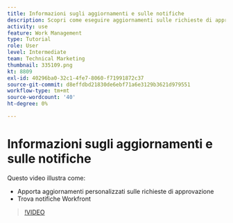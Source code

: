 ```yaml
---
title: Informazioni sugli aggiornamenti e sulle notifiche
description: Scopri come eseguire aggiornamenti sulle richieste di approvazione e trovare le notifiche in Workfront.
activity: use
feature: Work Management
type: Tutorial
role: User
level: Intermediate
team: Technical Marketing
thumbnail: 335109.png
kt: 8809
exl-id: 40296ba0-32c1-4fe7-8060-f71991872c37
source-git-commit: d8effdbd21830de6ebf71a6e3129b3621d979551
workflow-type: tm+mt
source-wordcount: '40'
ht-degree: 0%

---
```


# Informazioni sugli aggiornamenti e sulle notifiche

Questo video illustra come:

* Apporta aggiornamenti personalizzati sulle richieste di approvazione
* Trova notifiche Workfront

>[!VIDEO](https://video.tv.adobe.com/v/335109/?quality=12)

<!---
learn more URLS
Tag others on updates
Update work
--->
